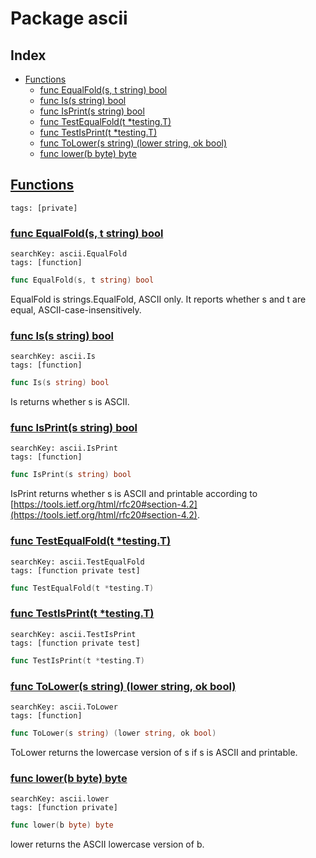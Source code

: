 # Package ascii

## Index

* [Functions](#func)
    * [func EqualFold(s, t string) bool](#EqualFold)
    * [func Is(s string) bool](#Is)
    * [func IsPrint(s string) bool](#IsPrint)
    * [func TestEqualFold(t *testing.T)](#TestEqualFold)
    * [func TestIsPrint(t *testing.T)](#TestIsPrint)
    * [func ToLower(s string) (lower string, ok bool)](#ToLower)
    * [func lower(b byte) byte](#lower)


## <a id="func" href="#func">Functions</a>

```
tags: [private]
```

### <a id="EqualFold" href="#EqualFold">func EqualFold(s, t string) bool</a>

```
searchKey: ascii.EqualFold
tags: [function]
```

```Go
func EqualFold(s, t string) bool
```

EqualFold is strings.EqualFold, ASCII only. It reports whether s and t are equal, ASCII-case-insensitively. 

### <a id="Is" href="#Is">func Is(s string) bool</a>

```
searchKey: ascii.Is
tags: [function]
```

```Go
func Is(s string) bool
```

Is returns whether s is ASCII. 

### <a id="IsPrint" href="#IsPrint">func IsPrint(s string) bool</a>

```
searchKey: ascii.IsPrint
tags: [function]
```

```Go
func IsPrint(s string) bool
```

IsPrint returns whether s is ASCII and printable according to [https://tools.ietf.org/html/rfc20#section-4.2](https://tools.ietf.org/html/rfc20#section-4.2). 

### <a id="TestEqualFold" href="#TestEqualFold">func TestEqualFold(t *testing.T)</a>

```
searchKey: ascii.TestEqualFold
tags: [function private test]
```

```Go
func TestEqualFold(t *testing.T)
```

### <a id="TestIsPrint" href="#TestIsPrint">func TestIsPrint(t *testing.T)</a>

```
searchKey: ascii.TestIsPrint
tags: [function private test]
```

```Go
func TestIsPrint(t *testing.T)
```

### <a id="ToLower" href="#ToLower">func ToLower(s string) (lower string, ok bool)</a>

```
searchKey: ascii.ToLower
tags: [function]
```

```Go
func ToLower(s string) (lower string, ok bool)
```

ToLower returns the lowercase version of s if s is ASCII and printable. 

### <a id="lower" href="#lower">func lower(b byte) byte</a>

```
searchKey: ascii.lower
tags: [function private]
```

```Go
func lower(b byte) byte
```

lower returns the ASCII lowercase version of b. 

